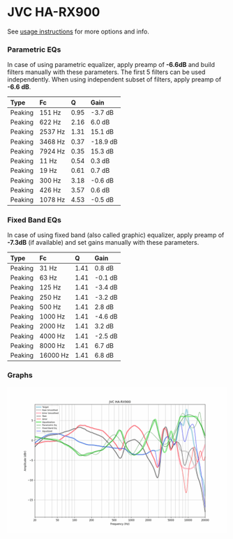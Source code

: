 # JVC HA-RX900
See [usage instructions](https://github.com/jaakkopasanen/AutoEq#usage) for more options and info.

### Parametric EQs
In case of using parametric equalizer, apply preamp of **-6.6dB** and build filters manually
with these parameters. The first 5 filters can be used independently.
When using independent subset of filters, apply preamp of **-6.6 dB**.

| Type    | Fc      |    Q | Gain     |
|:--------|:--------|:-----|:---------|
| Peaking | 151 Hz  | 0.95 | -3.7 dB  |
| Peaking | 622 Hz  | 2.16 | 6.0 dB   |
| Peaking | 2537 Hz | 1.31 | 15.1 dB  |
| Peaking | 3468 Hz | 0.37 | -18.9 dB |
| Peaking | 7924 Hz | 0.35 | 15.3 dB  |
| Peaking | 11 Hz   | 0.54 | 0.3 dB   |
| Peaking | 19 Hz   | 0.61 | 0.7 dB   |
| Peaking | 300 Hz  | 3.18 | -0.6 dB  |
| Peaking | 426 Hz  | 3.57 | 0.6 dB   |
| Peaking | 1078 Hz | 4.53 | -0.5 dB  |

### Fixed Band EQs
In case of using fixed band (also called graphic) equalizer, apply preamp of **-7.3dB**
(if available) and set gains manually with these parameters.

| Type    | Fc       |    Q | Gain    |
|:--------|:---------|:-----|:--------|
| Peaking | 31 Hz    | 1.41 | 0.8 dB  |
| Peaking | 63 Hz    | 1.41 | -0.1 dB |
| Peaking | 125 Hz   | 1.41 | -3.4 dB |
| Peaking | 250 Hz   | 1.41 | -3.2 dB |
| Peaking | 500 Hz   | 1.41 | 2.8 dB  |
| Peaking | 1000 Hz  | 1.41 | -4.6 dB |
| Peaking | 2000 Hz  | 1.41 | 3.2 dB  |
| Peaking | 4000 Hz  | 1.41 | -2.5 dB |
| Peaking | 8000 Hz  | 1.41 | 6.7 dB  |
| Peaking | 16000 Hz | 1.41 | 6.8 dB  |

### Graphs
![](./JVC%20HA-RX900.png)